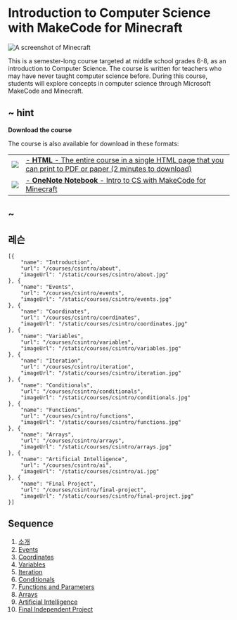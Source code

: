 # Introduction to Computer Science with MakeCode for Minecraft

![A screenshot of Minecraft](/static/courses/csintro/intro.jpg)

This is a semester-long course targeted at middle school grades 6-8, as an introduction to Computer Science. The course is written for teachers who may have never taught computer science before. During this course, students will explore concepts in computer science through Microsoft MakeCode and Minecraft.

## ~ hint

**Download the course**

The course is also available for download in these formats:

|                                                                                                       |                                                                                                                                                          |
| ----------------------------------------------------------------------------------------------------- | -------------------------------------------------------------------------------------------------------------------------------------------------------- |
| [![](/static/courses/icons/html-24x24.png)](/--docs#book:/courses/csintro/SUMMARY)                    | [- **HTML** - The entire course in a single HTML page that you can print to PDF or paper (2 minutes to download)](/--docs#book:/courses/csintro/SUMMARY) |
| [![](/static/courses/icons/microsoft-onenote-24x24.png)](https://aka.ms/MakeCodeforMinecraftNotebook) | [- **OneNote Notebook** - Intro to CS with MakeCode for Minecraft](https://aka.ms/MakeCodeforMinecraftNotebook)                                          |

## ~

## 레슨

```codecard
[{
    "name": "Introduction",
    "url": "/courses/csintro/about",
    "imageUrl": "/static/courses/csintro/about.jpg"
}, {
    "name": "Events",
    "url": "/courses/csintro/events",
    "imageUrl": "/static/courses/csintro/events.jpg"
}, {
    "name": "Coordinates",
    "url": "/courses/csintro/coordinates",
    "imageUrl": "/static/courses/csintro/coordinates.jpg"
}, {
    "name": "Variables",
    "url": "/courses/csintro/variables",
    "imageUrl": "/static/courses/csintro/variables.jpg"
}, {
    "name": "Iteration",
    "url": "/courses/csintro/iteration",
    "imageUrl": "/static/courses/csintro/iteration.jpg"
}, {
    "name": "Conditionals",
    "url": "/courses/csintro/conditionals",
    "imageUrl": "/static/courses/csintro/conditionals.jpg"
}, {
    "name": "Functions",
    "url": "/courses/csintro/functions",
    "imageUrl": "/static/courses/csintro/functions.jpg"
}, {
    "name": "Arrays",
    "url": "/courses/csintro/arrays",
    "imageUrl": "/static/courses/csintro/arrays.jpg"
}, {
    "name": "Artificial Intelligence",
    "url": "/courses/csintro/ai",
    "imageUrl": "/static/courses/csintro/ai.jpg"
}, {
    "name": "Final Project",
    "url": "/courses/csintro/final-project",
    "imageUrl": "/static/courses/csintro/final-project.jpg"
}]
```

## Sequence

1. [소개](/courses/csintro/about)
2. [Events](/courses/csintro/events)
3. [Coordinates](/courses/csintro/coordinates)
4. [Variables](/courses/csintro/variables)
5. [Iteration](/courses/csintro/iteration)
6. [Conditionals](/courses/csintro/conditionals)
7. [Functions and Parameters](/courses/csintro/functions)
8. [Arrays](/courses/csintro/arrays)
9. [Artificial Intelligence](/courses/csintro/ai)
10. [Final Independent Project](/courses/csintro/final-project)